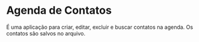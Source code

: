 # Agenda de Contatos
É uma aplicação para criar, editar, excluir e buscar contatos na agenda. Os contatos são salvos no arquivo.
